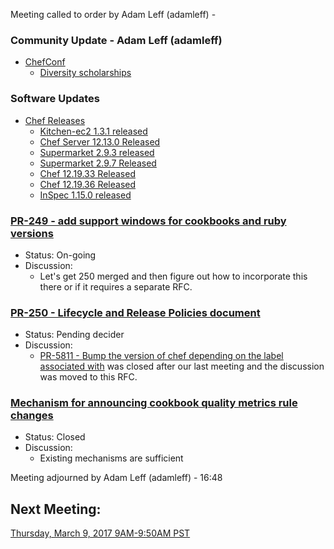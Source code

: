 Meeting called to order by Adam Leff (adamleff) -  

### Community Update - Adam Leff (adamleff)

* [ChefConf](https://chefconf.chef.io/2017/)
  * [Diversity scholarships](https://chefconf.chef.io/2017/diversity-scholarship/)

### Software Updates

* [Chef Releases](https://discourse.chef.io/c/chef-release)
  * [Kitchen-ec2 1.3.1 released](https://discourse.chef.io/t/kitchen-ec2-1-3-1-released/10438)
  * [Chef Server 12.13.0 Released](https://discourse.chef.io/t/chef-server-12-13-0-released/10464)
  * [Supermarket 2.9.3 released](https://discourse.chef.io/t/supermarket-2-9-3-released/10350)
  * [Supermarket 2.9.7 Released](https://discourse.chef.io/t/supermarket-2-9-7-released/10465)
  * [Chef 12.19.33 Released](https://discourse.chef.io/t/chef-12-19-33-released/10472)
  * [Chef 12.19.36 Released](https://discourse.chef.io/t/chef-12-19-36-released/10482)
  * [InSpec 1.15.0 released](https://discourse.chef.io/t/inspec-1-15-0-released/10495)

### [PR-249 - add support windows for cookbooks and ruby versions](https://github.com/chef/chef-rfc/pull/249)
* Status:  On-going
* Discussion:
  * Let's get 250 merged and then figure out how to incorporate this there or if it requires a separate RFC.

### [PR-250 - Lifecycle and Release Policies document](https://github.com/chef/chef-rfc/pull/250)
* Status:  Pending decider
* Discussion:
  * [PR-5811 - Bump the version of chef depending on the label associated with](https://github.com/chef/chef/pull/5811) was closed after our last meeting and the discussion was moved to this RFC.

### [Mechanism for announcing cookbook quality metrics rule changes](https://github.com/chef-cookbooks/cookbook-quality-metrics/issues/13)
* Status:  Closed
* Discussion:
  * Existing mechanisms are sufficient

Meeting adjourned by Adam Leff (adamleff) -  16:48

## Next Meeting:

[Thursday, March 9, 2017 9AM-9:50AM PST](http://everytimezone.com/#2017-3-9,300,cn3)